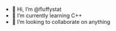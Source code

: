 - 👋 Hi, I’m @fluffystat
- 🌱 I’m currently learning C++
- 💞️ I’m looking to collaborate on anything

<!---
fluffystat/fluffystat is a ✨ special ✨ repository because its `README.md` (this file) appears on your GitHub profile.
You can click the Preview link to take a look at your changes.
--->
